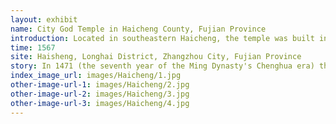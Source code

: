 ```yaml
---
layout: exhibit
name: City God Temple in Haicheng County, Fujian Province
introduction: Located in southeastern Haicheng, the temple was built in Ming Longqing five years (1571), dedicated to the Han Dynasty loyalty figure Zhou Cao.
time: 1567
site: Haisheng, Longhai District, Zhangzhou City, Fujian Province
story: In 1471 (the seventh year of the Ming Dynasty's Chenghua era) the Ming dynasty set up Jingjiang County, and the emperor in Beijing sent a governor (equivalent to the current municipal party secretary) called Zhaozhengtao, a native of Henan, who unfortunately drowned three years later while leading a water control effort. "After the festival, various gods of plague ride on the paper boats made of coloured paper by the people, with candle lanterns in them, which are lit and float away down the river, the river is lit up like daylight, a very spectacular scene. During the Ming and Qing Dynasties and the Republic of China, there were often epidemics among the people of Haicheng, so the folklore of welcoming the city god to get rid of the plague gods was very prevalent.
index_image_url: images/Haicheng/1.jpg
other-image-url-1: images/Haicheng/2.jpg
other-image-url-2: images/Haicheng/3.jpg
other-image-url-3: images/Haicheng/4.jpg
---
```

